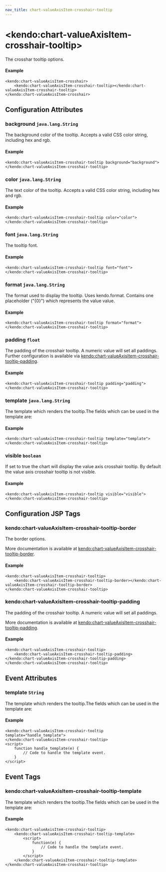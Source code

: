 ```yaml
---
nav_title: chart-valueAxisItem-crosshair-tooltip
---
```


# \<kendo:chart-valueAxisItem-crosshair-tooltip\>

The crosshar tooltip options.

#### Example
    <kendo:chart-valueAxisItem-crosshair>
        <kendo:chart-valueAxisItem-crosshair-tooltip></kendo:chart-valueAxisItem-crosshair-tooltip>
    </kendo:chart-valueAxisItem-crosshair>

## Configuration Attributes

### background `java.lang.String`

The background color of the tooltip. Accepts a valid CSS color string, including hex and rgb.

#### Example
    <kendo:chart-valueAxisItem-crosshair-tooltip background="background">
    </kendo:chart-valueAxisItem-crosshair-tooltip>

### color `java.lang.String`

The text color of the tooltip. Accepts a valid CSS color string, including hex and rgb.

#### Example
    <kendo:chart-valueAxisItem-crosshair-tooltip color="color">
    </kendo:chart-valueAxisItem-crosshair-tooltip>

### font `java.lang.String`

The tooltip font.

#### Example
    <kendo:chart-valueAxisItem-crosshair-tooltip font="font">
    </kendo:chart-valueAxisItem-crosshair-tooltip>

### format `java.lang.String`

The format used to display the tooltip. Uses kendo.format. Contains one placeholder ("{0}") which represents the value value.

#### Example
    <kendo:chart-valueAxisItem-crosshair-tooltip format="format">
    </kendo:chart-valueAxisItem-crosshair-tooltip>

### padding `float`

The padding of the crosshair tooltip. A numeric value will set all paddings. Further configuration is available via [kendo:chart-valueAxisItem-crosshair-tooltip-padding](#kendo-chart-valueAxisItem-crosshair-tooltip-padding). 

#### Example
    <kendo:chart-valueAxisItem-crosshair-tooltip padding="padding">
    </kendo:chart-valueAxisItem-crosshair-tooltip>

### template `java.lang.String`

The template which renders the tooltip.The fields which can be used in the template are:

#### Example
    <kendo:chart-valueAxisItem-crosshair-tooltip template="template">
    </kendo:chart-valueAxisItem-crosshair-tooltip>

### visible `boolean`

If set to true the chart will display the value axis crosshair tooltip. By default the value axis crosshair tooltip is not visible.

#### Example
    <kendo:chart-valueAxisItem-crosshair-tooltip visible="visible">
    </kendo:chart-valueAxisItem-crosshair-tooltip>


##  Configuration JSP Tags

### kendo:chart-valueAxisItem-crosshair-tooltip-border

The border options.

More documentation is available at [kendo:chart-valueAxisItem-crosshair-tooltip-border](/kendo-ui/api/wrappers/jsp/chart/valueaxisitem-crosshair-tooltip-border).

#### Example

    <kendo:chart-valueAxisItem-crosshair-tooltip>
        <kendo:chart-valueAxisItem-crosshair-tooltip-border></kendo:chart-valueAxisItem-crosshair-tooltip-border>
    </kendo:chart-valueAxisItem-crosshair-tooltip>

### kendo:chart-valueAxisItem-crosshair-tooltip-padding

The padding of the crosshair tooltip. A numeric value will set all paddings.

More documentation is available at [kendo:chart-valueAxisItem-crosshair-tooltip-padding](/kendo-ui/api/wrappers/jsp/chart/valueaxisitem-crosshair-tooltip-padding).

#### Example

    <kendo:chart-valueAxisItem-crosshair-tooltip>
        <kendo:chart-valueAxisItem-crosshair-tooltip-padding></kendo:chart-valueAxisItem-crosshair-tooltip-padding>
    </kendo:chart-valueAxisItem-crosshair-tooltip>


## Event Attributes

### template `String`

The template which renders the tooltip.The fields which can be used in the template are:


#### Example
    <kendo:chart-valueAxisItem-crosshair-tooltip template="handle_template">
    </kendo:chart-valueAxisItem-crosshair-tooltip>
    <script>
        function handle_template(e) {
            // Code to handle the template event.
        }
    </script>

## Event Tags

### kendo:chart-valueAxisItem-crosshair-tooltip-template

The template which renders the tooltip.The fields which can be used in the template are:


#### Example
    <kendo:chart-valueAxisItem-crosshair-tooltip>
        <kendo:chart-valueAxisItem-crosshair-tooltip-template>
            <script>
                function(e) {
                    // Code to handle the template event.
                }
            </script>
        </kendo:chart-valueAxisItem-crosshair-tooltip-template>
    </kendo:chart-valueAxisItem-crosshair-tooltip>

